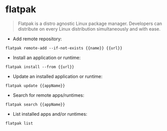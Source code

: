 # flatpak

> Flatpak is a distro agnostic Linux package manager. Developers can distribute on every Linux distribution simultaneously and with ease.

- Add remote repository:

`flatpak remote-add --if-not-exists {{name}} {{url}}`

- Install an application or runtime:

`flatpak install --from {{url}}`

- Update an installed application or runtime:

`flatpak update {{appName}}`

- Search for remote apps/runtimes:

`flatpak search {{appName}}`

- List installed apps and/or runtimes:

`flatpak list`
